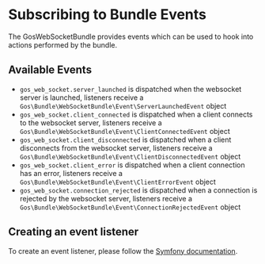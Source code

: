 # Subscribing to Bundle Events

The GosWebSocketBundle provides events which can be used to hook into actions performed by the bundle.

## Available Events

- `gos_web_socket.server_launched` is dispatched when the websocket server is launched, listeners receive a `Gos\Bundle\WebSocketBundle\Event\ServerLaunchedEvent` object
- `gos_web_socket.client_connected` is dispatched when a client connects to the websocket server, listeners receive a `Gos\Bundle\WebSocketBundle\Event\ClientConnectedEvent` object
- `gos_web_socket.client_disconnected` is dispatched when a client disconnects from the websocket server, listeners receive a `Gos\Bundle\WebSocketBundle\Event\ClientDisconnectedEvent` object
- `gos_web_socket.client_error` is dispatched when a client connection has an error, listeners receive a `Gos\Bundle\WebSocketBundle\Event\ClientErrorEvent` object
- `gos_web_socket.connection_rejected` is dispatched when a connection is rejected by the websocket server, listeners receive a `Gos\Bundle\WebSocketBundle\Event\ConnectionRejectedEvent` object

## Creating an event listener

To create an event listener, please follow the [Symfony documentation](https://symfony.com/doc/current/event_dispatcher.html).
